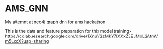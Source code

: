 # AMS_GNN
My attemnt at neo4j graph dnn for ams hackathon


This is the data and feature preparation for this model training> https://colab.research.google.com/drive/1XnuV2zMkY7IXXxZ2EJMoL2AtmVm5LccX?usp=sharing

